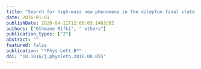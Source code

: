 ```yaml
---
title: "Search for high-mass new phenomena in the dilepton final state using proton-proton collisions at $sqrts=13$ TeV with the ATLAS detector"
date: 2016-01-01
publishDate: 2020-04-11T12:00:03.140320Z
authors: ["Othmane Rifki", " others"]
publication_types: ["2"]
abstract: ""
featured: false
publication: "*Phys.Lett.B*"
doi: "10.1016/j.physletb.2016.08.055"
---
```


